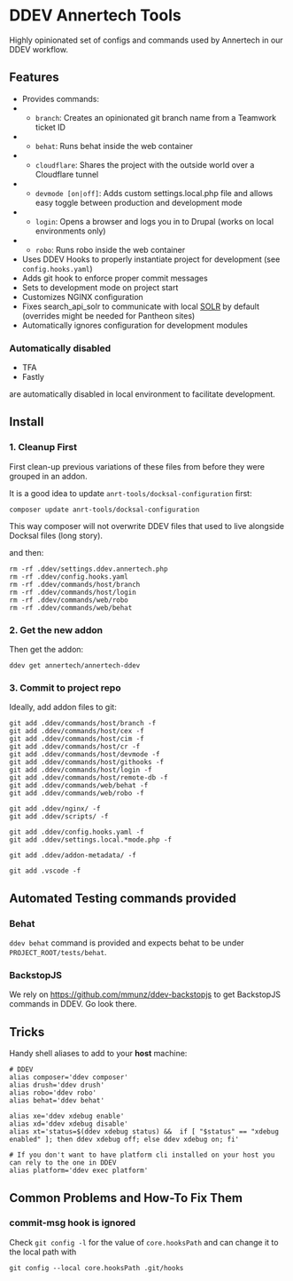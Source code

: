 # DDEV Annertech Tools

Highly opinionated set of configs and commands used by Annertech in our DDEV workflow.

## Features

- Provides commands:
- - `branch`: Creates an opinionated git branch name from a Teamwork ticket ID
- - `behat`: Runs behat inside the web container
- - `cloudflare`: Shares the project with the outside world over a Cloudflare tunnel
- - `devmode [on|off]`: Adds custom settings.local.php file and allows easy toggle between production and development mode
- - `login`: Opens a browser and logs you in to Drupal (works on local environments only)
- - `robo`: Runs robo inside the web container
- Uses DDEV Hooks to properly instantiate project for development (see `config.hooks.yaml`)
- Adds git hook to enforce proper commit messages
- Sets to development mode on project start
- Customizes NGINX configuration
- Fixes search_api_solr to communicate with local [SOLR](ddev/ddev-drupal-solr) by default (overrides might be needed for Pantheon sites)
- Automatically ignores configuration for development modules

### Automatically disabled

- TFA
- Fastly

are automatically disabled in local environment to facilitate development.

## Install

### 1. Cleanup First

First clean-up previous variations of these files from before they were grouped in an addon.

It is a good idea to update `anrt-tools/docksal-configuration` first:
```
composer update anrt-tools/docksal-configuration
```
This way composer will not overwrite DDEV files that used to live alongside Docksal files (long story).

and then:

```
rm -rf .ddev/settings.ddev.annertech.php
rm -rf .ddev/config.hooks.yaml
rm -rf .ddev/commands/host/branch
rm -rf .ddev/commands/host/login
rm -rf .ddev/commands/web/robo
rm -rf .ddev/commands/web/behat
```

### 2. Get the new addon

Then get the addon:
```
ddev get annertech/annertech-ddev
```

### 3. Commit to project repo

Ideally, add addon files to git:
```
git add .ddev/commands/host/branch -f
git add .ddev/commands/host/cex -f
git add .ddev/commands/host/cim -f
git add .ddev/commands/host/cr -f
git add .ddev/commands/host/devmode -f
git add .ddev/commands/host/githooks -f
git add .ddev/commands/host/login -f
git add .ddev/commands/host/remote-db -f
git add .ddev/commands/web/behat -f
git add .ddev/commands/web/robo -f

git add .ddev/nginx/ -f
git add .ddev/scripts/ -f

git add .ddev/config.hooks.yaml -f
git add .ddev/settings.local.*mode.php -f

git add .ddev/addon-metadata/ -f

git add .vscode -f
```

## Automated Testing commands provided

### Behat

`ddev behat` command is provided and expects behat to be under `PROJECT_ROOT/tests/behat`.

### BackstopJS

We rely on https://github.com/mmunz/ddev-backstopjs to get BackstopJS commands in DDEV. Go look there.

## Tricks

Handy shell aliases to add to your **host** machine:
```
# DDEV
alias composer='ddev composer'
alias drush='ddev drush'
alias robo='ddev robo'
alias behat='ddev behat'

alias xe='ddev xdebug enable'
alias xd='ddev xdebug disable'
alias xt='status=$(ddev xdebug status) &&  if [ "$status" == "xdebug enabled" ]; then ddev xdebug off; else ddev xdebug on; fi' 

# If you don't want to have platform cli installed on your host you can rely to the one in DDEV
alias platform='ddev exec platform'
```

## Common Problems and How-To Fix Them

### commit-msg hook is ignored

Check `git config -l` for the value of `core.hooksPath` and can change it to the local path with

```
git config --local core.hooksPath .git/hooks
```
